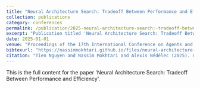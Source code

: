 ```yaml
---
title: "Neural Architecture Search: Tradeoff Between Performance and Efficiency"
collection: publications
category: conferences
permalink: /publication/2025-neural-architecture-search:-tradeoff-between-performance-and-efficiency
excerpt: "Publication titled 'Neural Architecture Search: Tradeoff Between Performance and Efficiency' by Tien Nguyen and Nassim Mokhtari and Alexis Nédélec."
date: 2025-01-01
venue: "Proceedings of the 17th International Conference on Agents and Artificial Intelligence - Volume 3: ICAART"
bibtexurl: "https://nassimmokhtari.github.io/files/neural-architecture-search:-tradeoff-between-performance-and-efficiency.bib"
citation: "Tien Nguyen and Nassim Mokhtari and Alexis Nédélec (2025). &quot;Neural Architecture Search: Tradeoff Between Performance and Efficiency.&quot; <i>Proceedings of the 17th International Conference on Agents and Artificial Intelligence - Volume 3: ICAART</i>."
---
```

This is the full content for the paper 'Neural Architecture Search: Tradeoff Between Performance and Efficiency'.
